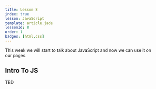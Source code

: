 ```yaml
---
title: Lesson 8
index: true
lesson: JavaScript
template: article.jade
lessonId: 8
order: 1
badges: [html,css]
---
```


This week we will start to talk about JavaScript and now we can use it on our pages.

<span class="more"></span>

## Intro To JS

TBD